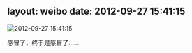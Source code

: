 layout: weibo
date: 2012-09-27 15:41:15
---
<meta name="referrer" content="no-referrer" />

<img src="/images/favicon.ico" style="float: left;"/>2012-09-27 15:41:15

感冒了，终于是感冒了……

